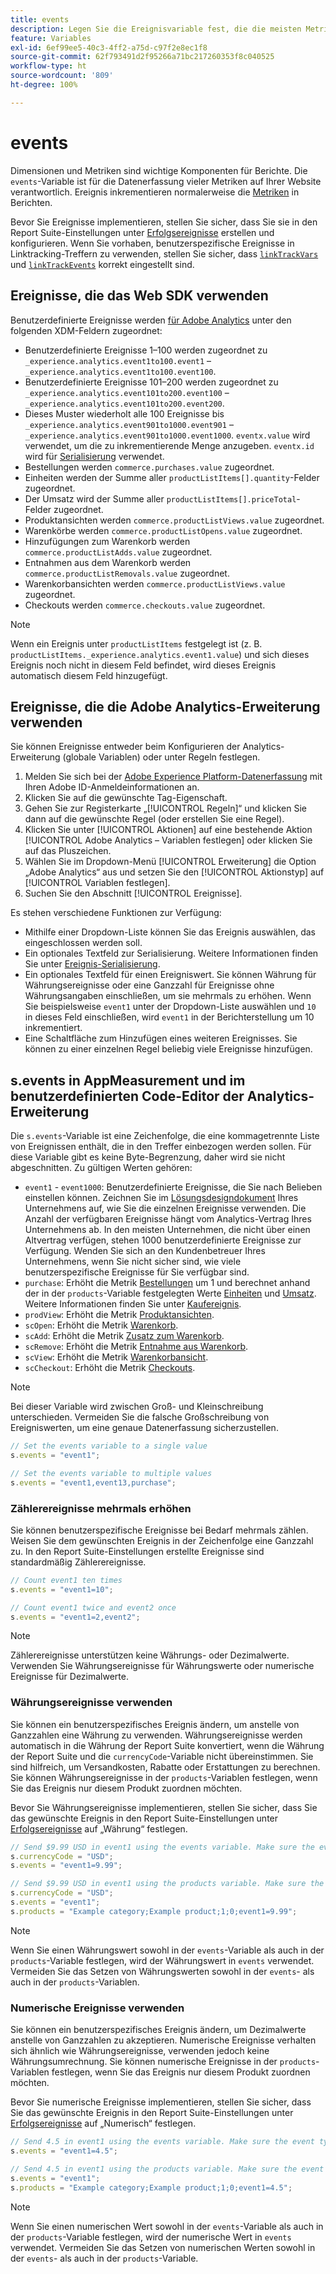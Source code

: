 ```yaml
---
title: events
description: Legen Sie die Ereignisvariable fest, die die meisten Metriken auf Ihrer Website steuert.
feature: Variables
exl-id: 6ef99ee5-40c3-4ff2-a75d-c97f2e8ec1f8
source-git-commit: 62f793491d2f95266a71bc217260353f8c040525
workflow-type: ht
source-wordcount: '809'
ht-degree: 100%

---
```


# events

Dimensionen und Metriken sind wichtige Komponenten für Berichte. Die `events`-Variable ist für die Datenerfassung vieler Metriken auf Ihrer Website verantwortlich. Ereignis inkrementieren normalerweise die [Metriken](/help/components/metrics/overview.md) in Berichten.

Bevor Sie Ereignisse implementieren, stellen Sie sicher, dass Sie sie in den Report Suite-Einstellungen unter [Erfolgsereignisse](/help/admin/admin/c-manage-report-suites/c-edit-report-suites/conversion-var-admin/c-success-events/success-event.md) erstellen und konfigurieren. Wenn Sie vorhaben, benutzerspezifische Ereignisse in Linktracking-Treffern zu verwenden, stellen Sie sicher, dass [`linkTrackVars`](../../config-vars/linktrackvars.md) und [`linkTrackEvents`](../../config-vars/linktrackevents.md) korrekt eingestellt sind.

## Ereignisse, die das Web SDK verwenden

Benutzerdefinierte Ereignisse werden [für Adobe Analytics](https://experienceleague.adobe.com/docs/analytics/implementation/aep-edge/variable-mapping.html?lang=de) unter den folgenden XDM-Feldern zugeordnet:

* Benutzerdefinierte Ereignisse 1–100 werden zugeordnet zu `_experience.analytics.event1to100.event1` – `_experience.analytics.event1to100.event100`.
* Benutzerdefinierte Ereignisse 101–200 werden zugeordnet zu `_experience.analytics.event101to200.event100` – `_experience.analytics.event101to200.event200`.
* Dieses Muster wiederholt alle 100 Ereignisse bis `_experience.analytics.event901to1000.event901` – `_experience.analytics.event901to1000.event1000`. `eventx.value` wird verwendet, um die zu inkrementierende Menge anzugeben. `eventx.id` wird für [Serialisierung](event-serialization.md) verwendet.
* Bestellungen werden `commerce.purchases.value` zugeordnet.
* Einheiten werden der Summe aller `productListItems[].quantity`-Felder zugeordnet.
* Der Umsatz wird der Summe aller `productListItems[].priceTotal`-Felder zugeordnet.
* Produktansichten werden `commerce.productListViews.value` zugeordnet.
* Warenkörbe werden `commerce.productListOpens.value` zugeordnet.
* Hinzufügungen zum Warenkorb werden `commerce.productListAdds.value` zugeordnet.
* Entnahmen aus dem Warenkorb werden `commerce.productListRemovals.value` zugeordnet.
* Warenkorbansichten werden `commerce.productListViews.value` zugeordnet.
* Checkouts werden `commerce.checkouts.value` zugeordnet.

>[!NOTE]
>
>Wenn ein Ereignis unter `productListItems` festgelegt ist (z. B. `productListItems._experience.analytics.event1.value`) und sich dieses Ereignis noch nicht in diesem Feld befindet, wird dieses Ereignis automatisch diesem Feld hinzugefügt.

## Ereignisse, die die Adobe Analytics-Erweiterung verwenden

Sie können Ereignisse entweder beim Konfigurieren der Analytics-Erweiterung (globale Variablen) oder unter Regeln festlegen.

1. Melden Sie sich bei der [Adobe Experience Platform-Datenerfassung](https://experience.adobe.com/data-collection) mit Ihren Adobe ID-Anmeldeinformationen an.
2. Klicken Sie auf die gewünschte Tag-Eigenschaft.
3. Gehen Sie zur Registerkarte „[!UICONTROL Regeln]“ und klicken Sie dann auf die gewünschte Regel (oder erstellen Sie eine Regel).
4. Klicken Sie unter [!UICONTROL Aktionen] auf eine bestehende Aktion [!UICONTROL Adobe Analytics – Variablen festlegen] oder klicken Sie auf das Pluszeichen.
5. Wählen Sie im Dropdown-Menü [!UICONTROL Erweiterung] die Option „Adobe Analytics“ aus und setzen Sie den [!UICONTROL Aktionstyp] auf [!UICONTROL Variablen festlegen].
6. Suchen Sie den Abschnitt [!UICONTROL Ereignisse].

Es stehen verschiedene Funktionen zur Verfügung:

* Mithilfe einer Dropdown-Liste können Sie das Ereignis auswählen, das eingeschlossen werden soll.
* Ein optionales Textfeld zur Serialisierung. Weitere Informationen finden Sie unter [Ereignis-Serialisierung](event-serialization.md).
* Ein optionales Textfeld für einen Ereigniswert. Sie können Währung für Währungsereignisse oder eine Ganzzahl für Ereignisse ohne Währungsangaben einschließen, um sie mehrmals zu erhöhen. Wenn Sie beispielsweise `event1` unter der Dropdown-Liste auswählen und `10` in dieses Feld einschließen, wird `event1` in der Berichterstellung um 10 inkrementiert.
* Eine Schaltfläche zum Hinzufügen eines weiteren Ereignisses. Sie können zu einer einzelnen Regel beliebig viele Ereignisse hinzufügen.

## s.events in AppMeasurement und im benutzerdefinierten Code-Editor der Analytics-Erweiterung

Die `s.events`-Variable ist eine Zeichenfolge, die eine kommagetrennte Liste von Ereignissen enthält, die in den Treffer einbezogen werden sollen. Für diese Variable gibt es keine Byte-Begrenzung, daher wird sie nicht abgeschnitten. Zu gültigen Werten gehören:

* `event1` - `event1000`: Benutzerdefinierte Ereignisse, die Sie nach Belieben einstellen können. Zeichnen Sie im [Lösungsdesigndokument](../../../prepare/solution-design.md) Ihres Unternehmens auf, wie Sie die einzelnen Ereignisse verwenden. Die Anzahl der verfügbaren Ereignisse hängt vom Analytics-Vertrag Ihres Unternehmens ab. In den meisten Unternehmen, die nicht über einen Altvertrag verfügen, stehen 1000 benutzerdefinierte Ereignisse zur Verfügung. Wenden Sie sich an den Kundenbetreuer Ihres Unternehmens, wenn Sie nicht sicher sind, wie viele benutzerspezifische Ereignisse für Sie verfügbar sind.
* `purchase`: Erhöht die Metrik [Bestellungen](/help/components/metrics/orders.md) um 1 und berechnet anhand der in der `products`-Variable festgelegten Werte [Einheiten](/help/components/metrics/units.md) und [Umsatz](/help/components/metrics/revenue.md). Weitere Informationen finden Sie unter [Kaufereignis](event-purchase.md).
* `prodView`: Erhöht die Metrik [Produktansichten](/help/components/metrics/product-views.md).
* `scOpen`: Erhöht die Metrik [Warenkorb](/help/components/metrics/carts.md).
* `scAdd`: Erhöht die Metrik [Zusatz zum Warenkorb](/help/components/metrics/cart-additions.md).
* `scRemove`: Erhöht die Metrik [Entnahme aus Warenkorb](/help/components/metrics/cart-removals.md).
* `scView`: Erhöht die Metrik [Warenkorbansicht](/help/components/metrics/cart-views.md).
* `scCheckout`: Erhöht die Metrik [Checkouts](/help/components/metrics/checkouts.md).

>[!NOTE]
>
>Bei dieser Variable wird zwischen Groß- und Kleinschreibung unterschieden. Vermeiden Sie die falsche Großschreibung von Ereigniswerten, um eine genaue Datenerfassung sicherzustellen.

```js
// Set the events variable to a single value
s.events = "event1";

// Set the events variable to multiple values
s.events = "event1,event13,purchase";
```

### Zählerereignisse mehrmals erhöhen

Sie können benutzerspezifische Ereignisse bei Bedarf mehrmals zählen. Weisen Sie dem gewünschten Ereignis in der Zeichenfolge eine Ganzzahl zu. In den Report Suite-Einstellungen erstellte Ereignisse sind standardmäßig Zählerereignisse.

```js
// Count event1 ten times
s.events = "event1=10";

// Count event1 twice and event2 once
s.events = "event1=2,event2";
```

>[!NOTE]
>
>Zählerereignisse unterstützen keine Währungs- oder Dezimalwerte. Verwenden Sie Währungsereignisse für Währungswerte oder numerische Ereignisse für Dezimalwerte.

### Währungsereignisse verwenden

Sie können ein benutzerspezifisches Ereignis ändern, um anstelle von Ganzzahlen eine Währung zu verwenden. Währungsereignisse werden automatisch in die Währung der Report Suite konvertiert, wenn die Währung der Report Suite und die `currencyCode`-Variable nicht übereinstimmen. Sie sind hilfreich, um Versandkosten, Rabatte oder Erstattungen zu berechnen. Sie können Währungsereignisse in der `products`-Variablen festlegen, wenn Sie das Ereignis nur diesem Produkt zuordnen möchten.

Bevor Sie Währungsereignisse implementieren, stellen Sie sicher, dass Sie das gewünschte Ereignis in den Report Suite-Einstellungen unter [Erfolgsereignisse](/help/admin/admin/c-manage-report-suites/c-edit-report-suites/conversion-var-admin/c-success-events/success-event.md) auf „Währung“ festlegen.

```js
// Send $9.99 USD in event1 using the events variable. Make sure the event type for event1 is Currency in Report suite settings
s.currencyCode = "USD";
s.events = "event1=9.99";

// Send $9.99 USD in event1 using the products variable. Make sure the event type for event1 is Currency in Report suite settings
s.currencyCode = "USD";
s.events = "event1";
s.products = "Example category;Example product;1;0;event1=9.99";
```

>[!NOTE]
>
>Wenn Sie einen Währungswert sowohl in der `events`-Variable als auch in der `products`-Variable festlegen, wird der Währungswert in `events` verwendet. Vermeiden Sie das Setzen von Währungswerten sowohl in der `events`- als auch in der `products`-Variablen.

### Numerische Ereignisse verwenden

Sie können ein benutzerspezifisches Ereignis ändern, um Dezimalwerte anstelle von Ganzzahlen zu akzeptieren. Numerische Ereignisse verhalten sich ähnlich wie Währungsereignisse, verwenden jedoch keine Währungsumrechnung. Sie können numerische Ereignisse in der `products`-Variablen festlegen, wenn Sie das Ereignis nur diesem Produkt zuordnen möchten.

Bevor Sie numerische Ereignisse implementieren, stellen Sie sicher, dass Sie das gewünschte Ereignis in den Report Suite-Einstellungen unter [Erfolgsereignisse](/help/admin/admin/c-manage-report-suites/c-edit-report-suites/conversion-var-admin/c-success-events/success-event.md) auf „Numerisch“ festlegen.

```js
// Send 4.5 in event1 using the events variable. Make sure the event type for event1 is Numeric in Report suite settings
s.events = "event1=4.5";

// Send 4.5 in event1 using the products variable. Make sure the event type for event1 is Numeric in Report suite settings
s.events = "event1";
s.products = "Example category;Example product;1;0;event1=4.5";
```

>[!NOTE]
>
>Wenn Sie einen numerischen Wert sowohl in der `events`-Variable als auch in der `products`-Variable festlegen, wird der numerische Wert in `events` verwendet. Vermeiden Sie das Setzen von numerischen Werten sowohl in der `events`- als auch in der `products`-Variable.
